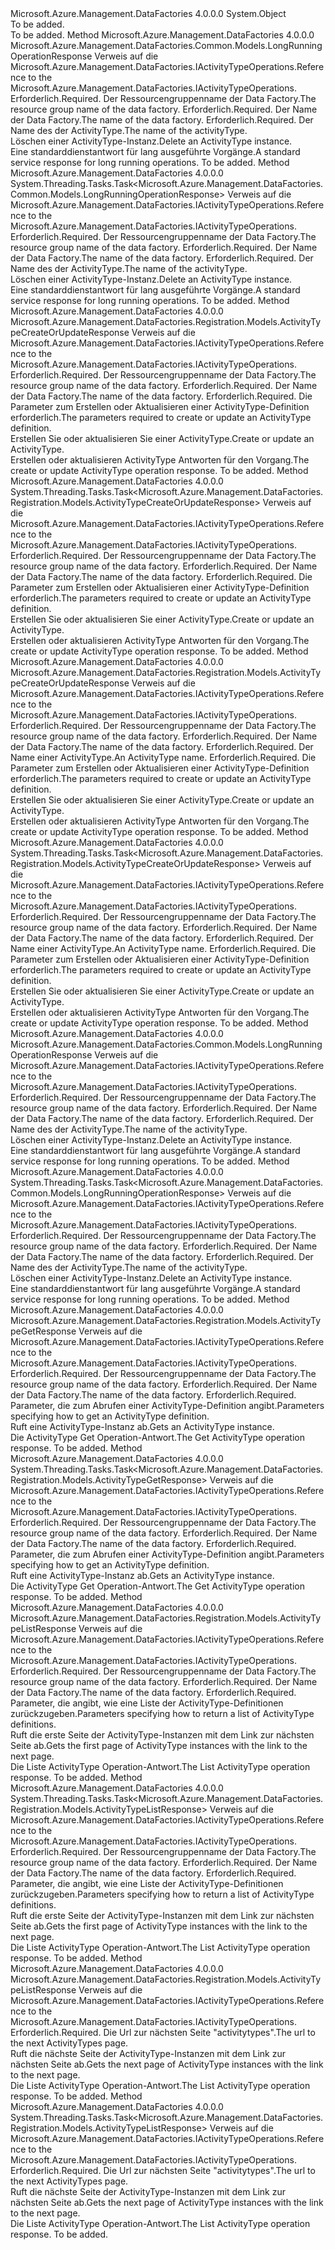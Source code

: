 <Type Name="ActivityTypeOperationsExtensions" FullName="Microsoft.Azure.Management.DataFactories.ActivityTypeOperationsExtensions">
  <TypeSignature Language="C#" Value="public static class ActivityTypeOperationsExtensions" />
  <TypeSignature Language="ILAsm" Value=".class public auto ansi abstract sealed beforefieldinit ActivityTypeOperationsExtensions extends System.Object" />
  <TypeSignature Language="DocId" Value="T:Microsoft.Azure.Management.DataFactories.ActivityTypeOperationsExtensions" />
  <TypeSignature Language="VB.NET" Value="Public Module ActivityTypeOperationsExtensions" />
  <TypeSignature Language="F#" Value="type ActivityTypeOperationsExtensions = class" />
  <AssemblyInfo>
    <AssemblyName>Microsoft.Azure.Management.DataFactories</AssemblyName>
    <AssemblyVersion>4.0.0.0</AssemblyVersion>
  </AssemblyInfo>
  <Base>
    <BaseTypeName>System.Object</BaseTypeName>
  </Base>
  <Interfaces />
  <Docs>
    <summary>To be added.</summary>
    <remarks>To be added.</remarks>
  </Docs>
  <Members>
    <Member MemberName="BeginDelete">
      <MemberSignature Language="C#" Value="public static Microsoft.Azure.Management.DataFactories.Common.Models.LongRunningOperationResponse BeginDelete (this Microsoft.Azure.Management.DataFactories.IActivityTypeOperations operations, string resourceGroupName, string dataFactoryName, string activityTypeName);" />
      <MemberSignature Language="ILAsm" Value=".method public static hidebysig class Microsoft.Azure.Management.DataFactories.Common.Models.LongRunningOperationResponse BeginDelete(class Microsoft.Azure.Management.DataFactories.IActivityTypeOperations operations, string resourceGroupName, string dataFactoryName, string activityTypeName) cil managed" />
      <MemberSignature Language="DocId" Value="M:Microsoft.Azure.Management.DataFactories.ActivityTypeOperationsExtensions.BeginDelete(Microsoft.Azure.Management.DataFactories.IActivityTypeOperations,System.String,System.String,System.String)" />
      <MemberSignature Language="VB.NET" Value="&lt;Extension()&gt;&#xA;Public Function BeginDelete (operations As IActivityTypeOperations, resourceGroupName As String, dataFactoryName As String, activityTypeName As String) As LongRunningOperationResponse" />
      <MemberSignature Language="F#" Value="static member BeginDelete : Microsoft.Azure.Management.DataFactories.IActivityTypeOperations * string * string * string -&gt; Microsoft.Azure.Management.DataFactories.Common.Models.LongRunningOperationResponse" Usage="Microsoft.Azure.Management.DataFactories.ActivityTypeOperationsExtensions.BeginDelete (operations, resourceGroupName, dataFactoryName, activityTypeName)" />
      <MemberType>Method</MemberType>
      <AssemblyInfo>
        <AssemblyName>Microsoft.Azure.Management.DataFactories</AssemblyName>
        <AssemblyVersion>4.0.0.0</AssemblyVersion>
      </AssemblyInfo>
      <ReturnValue>
        <ReturnType>Microsoft.Azure.Management.DataFactories.Common.Models.LongRunningOperationResponse</ReturnType>
      </ReturnValue>
      <Parameters>
        <Parameter Name="operations" Type="Microsoft.Azure.Management.DataFactories.IActivityTypeOperations" RefType="this" />
        <Parameter Name="resourceGroupName" Type="System.String" />
        <Parameter Name="dataFactoryName" Type="System.String" />
        <Parameter Name="activityTypeName" Type="System.String" />
      </Parameters>
      <Docs>
        <param name="operations">
            <span data-ttu-id="2c899-101">Verweis auf die Microsoft.Azure.Management.DataFactories.IActivityTypeOperations.</span><span class="sxs-lookup"><span data-stu-id="2c899-101">Reference to the Microsoft.Azure.Management.DataFactories.IActivityTypeOperations.</span></span>
            </param>
        <param name="resourceGroupName">
            <span data-ttu-id="2c899-102">Erforderlich.</span><span class="sxs-lookup"><span data-stu-id="2c899-102">Required.</span></span> <span data-ttu-id="2c899-103">Der Ressourcengruppenname der Data Factory.</span><span class="sxs-lookup"><span data-stu-id="2c899-103">The resource group name of the data factory.</span></span>
            </param>
        <param name="dataFactoryName">
            <span data-ttu-id="2c899-104">Erforderlich.</span><span class="sxs-lookup"><span data-stu-id="2c899-104">Required.</span></span> <span data-ttu-id="2c899-105">Der Name der Data Factory.</span><span class="sxs-lookup"><span data-stu-id="2c899-105">The name of the data factory.</span></span>
            </param>
        <param name="activityTypeName">
            <span data-ttu-id="2c899-106">Erforderlich.</span><span class="sxs-lookup"><span data-stu-id="2c899-106">Required.</span></span> <span data-ttu-id="2c899-107">Der Name des der ActivityType.</span><span class="sxs-lookup"><span data-stu-id="2c899-107">The name of the activityType.</span></span>
            </param>
        <summary>
            <span data-ttu-id="2c899-108">Löschen einer ActivityType-Instanz.</span><span class="sxs-lookup"><span data-stu-id="2c899-108">Delete an ActivityType instance.</span></span>
            </summary>
        <returns>
            <span data-ttu-id="2c899-109">Eine standarddienstantwort für lang ausgeführte Vorgänge.</span><span class="sxs-lookup"><span data-stu-id="2c899-109">A standard service response for long running operations.</span></span>
            </returns>
        <remarks>To be added.</remarks>
      </Docs>
    </Member>
    <Member MemberName="BeginDeleteAsync">
      <MemberSignature Language="C#" Value="public static System.Threading.Tasks.Task&lt;Microsoft.Azure.Management.DataFactories.Common.Models.LongRunningOperationResponse&gt; BeginDeleteAsync (this Microsoft.Azure.Management.DataFactories.IActivityTypeOperations operations, string resourceGroupName, string dataFactoryName, string activityTypeName);" />
      <MemberSignature Language="ILAsm" Value=".method public static hidebysig class System.Threading.Tasks.Task`1&lt;class Microsoft.Azure.Management.DataFactories.Common.Models.LongRunningOperationResponse&gt; BeginDeleteAsync(class Microsoft.Azure.Management.DataFactories.IActivityTypeOperations operations, string resourceGroupName, string dataFactoryName, string activityTypeName) cil managed" />
      <MemberSignature Language="DocId" Value="M:Microsoft.Azure.Management.DataFactories.ActivityTypeOperationsExtensions.BeginDeleteAsync(Microsoft.Azure.Management.DataFactories.IActivityTypeOperations,System.String,System.String,System.String)" />
      <MemberSignature Language="VB.NET" Value="&lt;Extension()&gt;&#xA;Public Function BeginDeleteAsync (operations As IActivityTypeOperations, resourceGroupName As String, dataFactoryName As String, activityTypeName As String) As Task(Of LongRunningOperationResponse)" />
      <MemberSignature Language="F#" Value="static member BeginDeleteAsync : Microsoft.Azure.Management.DataFactories.IActivityTypeOperations * string * string * string -&gt; System.Threading.Tasks.Task&lt;Microsoft.Azure.Management.DataFactories.Common.Models.LongRunningOperationResponse&gt;" Usage="Microsoft.Azure.Management.DataFactories.ActivityTypeOperationsExtensions.BeginDeleteAsync (operations, resourceGroupName, dataFactoryName, activityTypeName)" />
      <MemberType>Method</MemberType>
      <AssemblyInfo>
        <AssemblyName>Microsoft.Azure.Management.DataFactories</AssemblyName>
        <AssemblyVersion>4.0.0.0</AssemblyVersion>
      </AssemblyInfo>
      <ReturnValue>
        <ReturnType>System.Threading.Tasks.Task&lt;Microsoft.Azure.Management.DataFactories.Common.Models.LongRunningOperationResponse&gt;</ReturnType>
      </ReturnValue>
      <Parameters>
        <Parameter Name="operations" Type="Microsoft.Azure.Management.DataFactories.IActivityTypeOperations" RefType="this" />
        <Parameter Name="resourceGroupName" Type="System.String" />
        <Parameter Name="dataFactoryName" Type="System.String" />
        <Parameter Name="activityTypeName" Type="System.String" />
      </Parameters>
      <Docs>
        <param name="operations">
            <span data-ttu-id="2c899-110">Verweis auf die Microsoft.Azure.Management.DataFactories.IActivityTypeOperations.</span><span class="sxs-lookup"><span data-stu-id="2c899-110">Reference to the Microsoft.Azure.Management.DataFactories.IActivityTypeOperations.</span></span>
            </param>
        <param name="resourceGroupName">
            <span data-ttu-id="2c899-111">Erforderlich.</span><span class="sxs-lookup"><span data-stu-id="2c899-111">Required.</span></span> <span data-ttu-id="2c899-112">Der Ressourcengruppenname der Data Factory.</span><span class="sxs-lookup"><span data-stu-id="2c899-112">The resource group name of the data factory.</span></span>
            </param>
        <param name="dataFactoryName">
            <span data-ttu-id="2c899-113">Erforderlich.</span><span class="sxs-lookup"><span data-stu-id="2c899-113">Required.</span></span> <span data-ttu-id="2c899-114">Der Name der Data Factory.</span><span class="sxs-lookup"><span data-stu-id="2c899-114">The name of the data factory.</span></span>
            </param>
        <param name="activityTypeName">
            <span data-ttu-id="2c899-115">Erforderlich.</span><span class="sxs-lookup"><span data-stu-id="2c899-115">Required.</span></span> <span data-ttu-id="2c899-116">Der Name des der ActivityType.</span><span class="sxs-lookup"><span data-stu-id="2c899-116">The name of the activityType.</span></span>
            </param>
        <summary>
            <span data-ttu-id="2c899-117">Löschen einer ActivityType-Instanz.</span><span class="sxs-lookup"><span data-stu-id="2c899-117">Delete an ActivityType instance.</span></span>
            </summary>
        <returns>
            <span data-ttu-id="2c899-118">Eine standarddienstantwort für lang ausgeführte Vorgänge.</span><span class="sxs-lookup"><span data-stu-id="2c899-118">A standard service response for long running operations.</span></span>
            </returns>
        <remarks>To be added.</remarks>
      </Docs>
    </Member>
    <Member MemberName="CreateOrUpdate">
      <MemberSignature Language="C#" Value="public static Microsoft.Azure.Management.DataFactories.Registration.Models.ActivityTypeCreateOrUpdateResponse CreateOrUpdate (this Microsoft.Azure.Management.DataFactories.IActivityTypeOperations operations, string resourceGroupName, string dataFactoryName, Microsoft.Azure.Management.DataFactories.Registration.Models.ActivityTypeCreateOrUpdateParameters parameters);" />
      <MemberSignature Language="ILAsm" Value=".method public static hidebysig class Microsoft.Azure.Management.DataFactories.Registration.Models.ActivityTypeCreateOrUpdateResponse CreateOrUpdate(class Microsoft.Azure.Management.DataFactories.IActivityTypeOperations operations, string resourceGroupName, string dataFactoryName, class Microsoft.Azure.Management.DataFactories.Registration.Models.ActivityTypeCreateOrUpdateParameters parameters) cil managed" />
      <MemberSignature Language="DocId" Value="M:Microsoft.Azure.Management.DataFactories.ActivityTypeOperationsExtensions.CreateOrUpdate(Microsoft.Azure.Management.DataFactories.IActivityTypeOperations,System.String,System.String,Microsoft.Azure.Management.DataFactories.Registration.Models.ActivityTypeCreateOrUpdateParameters)" />
      <MemberSignature Language="VB.NET" Value="&lt;Extension()&gt;&#xA;Public Function CreateOrUpdate (operations As IActivityTypeOperations, resourceGroupName As String, dataFactoryName As String, parameters As ActivityTypeCreateOrUpdateParameters) As ActivityTypeCreateOrUpdateResponse" />
      <MemberSignature Language="F#" Value="static member CreateOrUpdate : Microsoft.Azure.Management.DataFactories.IActivityTypeOperations * string * string * Microsoft.Azure.Management.DataFactories.Registration.Models.ActivityTypeCreateOrUpdateParameters -&gt; Microsoft.Azure.Management.DataFactories.Registration.Models.ActivityTypeCreateOrUpdateResponse" Usage="Microsoft.Azure.Management.DataFactories.ActivityTypeOperationsExtensions.CreateOrUpdate (operations, resourceGroupName, dataFactoryName, parameters)" />
      <MemberType>Method</MemberType>
      <AssemblyInfo>
        <AssemblyName>Microsoft.Azure.Management.DataFactories</AssemblyName>
        <AssemblyVersion>4.0.0.0</AssemblyVersion>
      </AssemblyInfo>
      <ReturnValue>
        <ReturnType>Microsoft.Azure.Management.DataFactories.Registration.Models.ActivityTypeCreateOrUpdateResponse</ReturnType>
      </ReturnValue>
      <Parameters>
        <Parameter Name="operations" Type="Microsoft.Azure.Management.DataFactories.IActivityTypeOperations" RefType="this" />
        <Parameter Name="resourceGroupName" Type="System.String" />
        <Parameter Name="dataFactoryName" Type="System.String" />
        <Parameter Name="parameters" Type="Microsoft.Azure.Management.DataFactories.Registration.Models.ActivityTypeCreateOrUpdateParameters" />
      </Parameters>
      <Docs>
        <param name="operations">
            <span data-ttu-id="2c899-119">Verweis auf die Microsoft.Azure.Management.DataFactories.IActivityTypeOperations.</span><span class="sxs-lookup"><span data-stu-id="2c899-119">Reference to the Microsoft.Azure.Management.DataFactories.IActivityTypeOperations.</span></span>
            </param>
        <param name="resourceGroupName">
            <span data-ttu-id="2c899-120">Erforderlich.</span><span class="sxs-lookup"><span data-stu-id="2c899-120">Required.</span></span> <span data-ttu-id="2c899-121">Der Ressourcengruppenname der Data Factory.</span><span class="sxs-lookup"><span data-stu-id="2c899-121">The resource group name of the data factory.</span></span>
            </param>
        <param name="dataFactoryName">
            <span data-ttu-id="2c899-122">Erforderlich.</span><span class="sxs-lookup"><span data-stu-id="2c899-122">Required.</span></span> <span data-ttu-id="2c899-123">Der Name der Data Factory.</span><span class="sxs-lookup"><span data-stu-id="2c899-123">The name of the data factory.</span></span>
            </param>
        <param name="parameters">
            <span data-ttu-id="2c899-124">Erforderlich.</span><span class="sxs-lookup"><span data-stu-id="2c899-124">Required.</span></span> <span data-ttu-id="2c899-125">Die Parameter zum Erstellen oder Aktualisieren einer ActivityType-Definition erforderlich.</span><span class="sxs-lookup"><span data-stu-id="2c899-125">The parameters required to create or update an ActivityType definition.</span></span>
            </param>
        <summary>
            <span data-ttu-id="2c899-126">Erstellen Sie oder aktualisieren Sie einer ActivityType.</span><span class="sxs-lookup"><span data-stu-id="2c899-126">Create or update an ActivityType.</span></span>
            </summary>
        <returns>
            <span data-ttu-id="2c899-127">Erstellen oder aktualisieren ActivityType Antworten für den Vorgang.</span><span class="sxs-lookup"><span data-stu-id="2c899-127">The create or update ActivityType operation response.</span></span>
            </returns>
        <remarks>To be added.</remarks>
      </Docs>
    </Member>
    <Member MemberName="CreateOrUpdateAsync">
      <MemberSignature Language="C#" Value="public static System.Threading.Tasks.Task&lt;Microsoft.Azure.Management.DataFactories.Registration.Models.ActivityTypeCreateOrUpdateResponse&gt; CreateOrUpdateAsync (this Microsoft.Azure.Management.DataFactories.IActivityTypeOperations operations, string resourceGroupName, string dataFactoryName, Microsoft.Azure.Management.DataFactories.Registration.Models.ActivityTypeCreateOrUpdateParameters parameters);" />
      <MemberSignature Language="ILAsm" Value=".method public static hidebysig class System.Threading.Tasks.Task`1&lt;class Microsoft.Azure.Management.DataFactories.Registration.Models.ActivityTypeCreateOrUpdateResponse&gt; CreateOrUpdateAsync(class Microsoft.Azure.Management.DataFactories.IActivityTypeOperations operations, string resourceGroupName, string dataFactoryName, class Microsoft.Azure.Management.DataFactories.Registration.Models.ActivityTypeCreateOrUpdateParameters parameters) cil managed" />
      <MemberSignature Language="DocId" Value="M:Microsoft.Azure.Management.DataFactories.ActivityTypeOperationsExtensions.CreateOrUpdateAsync(Microsoft.Azure.Management.DataFactories.IActivityTypeOperations,System.String,System.String,Microsoft.Azure.Management.DataFactories.Registration.Models.ActivityTypeCreateOrUpdateParameters)" />
      <MemberSignature Language="VB.NET" Value="&lt;Extension()&gt;&#xA;Public Function CreateOrUpdateAsync (operations As IActivityTypeOperations, resourceGroupName As String, dataFactoryName As String, parameters As ActivityTypeCreateOrUpdateParameters) As Task(Of ActivityTypeCreateOrUpdateResponse)" />
      <MemberSignature Language="F#" Value="static member CreateOrUpdateAsync : Microsoft.Azure.Management.DataFactories.IActivityTypeOperations * string * string * Microsoft.Azure.Management.DataFactories.Registration.Models.ActivityTypeCreateOrUpdateParameters -&gt; System.Threading.Tasks.Task&lt;Microsoft.Azure.Management.DataFactories.Registration.Models.ActivityTypeCreateOrUpdateResponse&gt;" Usage="Microsoft.Azure.Management.DataFactories.ActivityTypeOperationsExtensions.CreateOrUpdateAsync (operations, resourceGroupName, dataFactoryName, parameters)" />
      <MemberType>Method</MemberType>
      <AssemblyInfo>
        <AssemblyName>Microsoft.Azure.Management.DataFactories</AssemblyName>
        <AssemblyVersion>4.0.0.0</AssemblyVersion>
      </AssemblyInfo>
      <ReturnValue>
        <ReturnType>System.Threading.Tasks.Task&lt;Microsoft.Azure.Management.DataFactories.Registration.Models.ActivityTypeCreateOrUpdateResponse&gt;</ReturnType>
      </ReturnValue>
      <Parameters>
        <Parameter Name="operations" Type="Microsoft.Azure.Management.DataFactories.IActivityTypeOperations" RefType="this" />
        <Parameter Name="resourceGroupName" Type="System.String" />
        <Parameter Name="dataFactoryName" Type="System.String" />
        <Parameter Name="parameters" Type="Microsoft.Azure.Management.DataFactories.Registration.Models.ActivityTypeCreateOrUpdateParameters" />
      </Parameters>
      <Docs>
        <param name="operations">
            <span data-ttu-id="2c899-128">Verweis auf die Microsoft.Azure.Management.DataFactories.IActivityTypeOperations.</span><span class="sxs-lookup"><span data-stu-id="2c899-128">Reference to the Microsoft.Azure.Management.DataFactories.IActivityTypeOperations.</span></span>
            </param>
        <param name="resourceGroupName">
            <span data-ttu-id="2c899-129">Erforderlich.</span><span class="sxs-lookup"><span data-stu-id="2c899-129">Required.</span></span> <span data-ttu-id="2c899-130">Der Ressourcengruppenname der Data Factory.</span><span class="sxs-lookup"><span data-stu-id="2c899-130">The resource group name of the data factory.</span></span>
            </param>
        <param name="dataFactoryName">
            <span data-ttu-id="2c899-131">Erforderlich.</span><span class="sxs-lookup"><span data-stu-id="2c899-131">Required.</span></span> <span data-ttu-id="2c899-132">Der Name der Data Factory.</span><span class="sxs-lookup"><span data-stu-id="2c899-132">The name of the data factory.</span></span>
            </param>
        <param name="parameters">
            <span data-ttu-id="2c899-133">Erforderlich.</span><span class="sxs-lookup"><span data-stu-id="2c899-133">Required.</span></span> <span data-ttu-id="2c899-134">Die Parameter zum Erstellen oder Aktualisieren einer ActivityType-Definition erforderlich.</span><span class="sxs-lookup"><span data-stu-id="2c899-134">The parameters required to create or update an ActivityType definition.</span></span>
            </param>
        <summary>
            <span data-ttu-id="2c899-135">Erstellen Sie oder aktualisieren Sie einer ActivityType.</span><span class="sxs-lookup"><span data-stu-id="2c899-135">Create or update an ActivityType.</span></span>
            </summary>
        <returns>
            <span data-ttu-id="2c899-136">Erstellen oder aktualisieren ActivityType Antworten für den Vorgang.</span><span class="sxs-lookup"><span data-stu-id="2c899-136">The create or update ActivityType operation response.</span></span>
            </returns>
        <remarks>To be added.</remarks>
      </Docs>
    </Member>
    <Member MemberName="CreateOrUpdateWithRawJsonContent">
      <MemberSignature Language="C#" Value="public static Microsoft.Azure.Management.DataFactories.Registration.Models.ActivityTypeCreateOrUpdateResponse CreateOrUpdateWithRawJsonContent (this Microsoft.Azure.Management.DataFactories.IActivityTypeOperations operations, string resourceGroupName, string dataFactoryName, string activityTypeName, Microsoft.Azure.Management.DataFactories.Registration.Models.ActivityTypeCreateOrUpdateWithRawJsonContentParameters parameters);" />
      <MemberSignature Language="ILAsm" Value=".method public static hidebysig class Microsoft.Azure.Management.DataFactories.Registration.Models.ActivityTypeCreateOrUpdateResponse CreateOrUpdateWithRawJsonContent(class Microsoft.Azure.Management.DataFactories.IActivityTypeOperations operations, string resourceGroupName, string dataFactoryName, string activityTypeName, class Microsoft.Azure.Management.DataFactories.Registration.Models.ActivityTypeCreateOrUpdateWithRawJsonContentParameters parameters) cil managed" />
      <MemberSignature Language="DocId" Value="M:Microsoft.Azure.Management.DataFactories.ActivityTypeOperationsExtensions.CreateOrUpdateWithRawJsonContent(Microsoft.Azure.Management.DataFactories.IActivityTypeOperations,System.String,System.String,System.String,Microsoft.Azure.Management.DataFactories.Registration.Models.ActivityTypeCreateOrUpdateWithRawJsonContentParameters)" />
      <MemberSignature Language="VB.NET" Value="&lt;Extension()&gt;&#xA;Public Function CreateOrUpdateWithRawJsonContent (operations As IActivityTypeOperations, resourceGroupName As String, dataFactoryName As String, activityTypeName As String, parameters As ActivityTypeCreateOrUpdateWithRawJsonContentParameters) As ActivityTypeCreateOrUpdateResponse" />
      <MemberSignature Language="F#" Value="static member CreateOrUpdateWithRawJsonContent : Microsoft.Azure.Management.DataFactories.IActivityTypeOperations * string * string * string * Microsoft.Azure.Management.DataFactories.Registration.Models.ActivityTypeCreateOrUpdateWithRawJsonContentParameters -&gt; Microsoft.Azure.Management.DataFactories.Registration.Models.ActivityTypeCreateOrUpdateResponse" Usage="Microsoft.Azure.Management.DataFactories.ActivityTypeOperationsExtensions.CreateOrUpdateWithRawJsonContent (operations, resourceGroupName, dataFactoryName, activityTypeName, parameters)" />
      <MemberType>Method</MemberType>
      <AssemblyInfo>
        <AssemblyName>Microsoft.Azure.Management.DataFactories</AssemblyName>
        <AssemblyVersion>4.0.0.0</AssemblyVersion>
      </AssemblyInfo>
      <ReturnValue>
        <ReturnType>Microsoft.Azure.Management.DataFactories.Registration.Models.ActivityTypeCreateOrUpdateResponse</ReturnType>
      </ReturnValue>
      <Parameters>
        <Parameter Name="operations" Type="Microsoft.Azure.Management.DataFactories.IActivityTypeOperations" RefType="this" />
        <Parameter Name="resourceGroupName" Type="System.String" />
        <Parameter Name="dataFactoryName" Type="System.String" />
        <Parameter Name="activityTypeName" Type="System.String" />
        <Parameter Name="parameters" Type="Microsoft.Azure.Management.DataFactories.Registration.Models.ActivityTypeCreateOrUpdateWithRawJsonContentParameters" />
      </Parameters>
      <Docs>
        <param name="operations">
            <span data-ttu-id="2c899-137">Verweis auf die Microsoft.Azure.Management.DataFactories.IActivityTypeOperations.</span><span class="sxs-lookup"><span data-stu-id="2c899-137">Reference to the Microsoft.Azure.Management.DataFactories.IActivityTypeOperations.</span></span>
            </param>
        <param name="resourceGroupName">
            <span data-ttu-id="2c899-138">Erforderlich.</span><span class="sxs-lookup"><span data-stu-id="2c899-138">Required.</span></span> <span data-ttu-id="2c899-139">Der Ressourcengruppenname der Data Factory.</span><span class="sxs-lookup"><span data-stu-id="2c899-139">The resource group name of the data factory.</span></span>
            </param>
        <param name="dataFactoryName">
            <span data-ttu-id="2c899-140">Erforderlich.</span><span class="sxs-lookup"><span data-stu-id="2c899-140">Required.</span></span> <span data-ttu-id="2c899-141">Der Name der Data Factory.</span><span class="sxs-lookup"><span data-stu-id="2c899-141">The name of the data factory.</span></span>
            </param>
        <param name="activityTypeName">
            <span data-ttu-id="2c899-142">Erforderlich.</span><span class="sxs-lookup"><span data-stu-id="2c899-142">Required.</span></span> <span data-ttu-id="2c899-143">Der Name einer ActivityType.</span><span class="sxs-lookup"><span data-stu-id="2c899-143">An ActivityType name.</span></span>
            </param>
        <param name="parameters">
            <span data-ttu-id="2c899-144">Erforderlich.</span><span class="sxs-lookup"><span data-stu-id="2c899-144">Required.</span></span> <span data-ttu-id="2c899-145">Die Parameter zum Erstellen oder Aktualisieren einer ActivityType-Definition erforderlich.</span><span class="sxs-lookup"><span data-stu-id="2c899-145">The parameters required to create or update an ActivityType definition.</span></span>
            </param>
        <summary>
            <span data-ttu-id="2c899-146">Erstellen Sie oder aktualisieren Sie einer ActivityType.</span><span class="sxs-lookup"><span data-stu-id="2c899-146">Create or update an ActivityType.</span></span>
            </summary>
        <returns>
            <span data-ttu-id="2c899-147">Erstellen oder aktualisieren ActivityType Antworten für den Vorgang.</span><span class="sxs-lookup"><span data-stu-id="2c899-147">The create or update ActivityType operation response.</span></span>
            </returns>
        <remarks>To be added.</remarks>
      </Docs>
    </Member>
    <Member MemberName="CreateOrUpdateWithRawJsonContentAsync">
      <MemberSignature Language="C#" Value="public static System.Threading.Tasks.Task&lt;Microsoft.Azure.Management.DataFactories.Registration.Models.ActivityTypeCreateOrUpdateResponse&gt; CreateOrUpdateWithRawJsonContentAsync (this Microsoft.Azure.Management.DataFactories.IActivityTypeOperations operations, string resourceGroupName, string dataFactoryName, string activityTypeName, Microsoft.Azure.Management.DataFactories.Registration.Models.ActivityTypeCreateOrUpdateWithRawJsonContentParameters parameters);" />
      <MemberSignature Language="ILAsm" Value=".method public static hidebysig class System.Threading.Tasks.Task`1&lt;class Microsoft.Azure.Management.DataFactories.Registration.Models.ActivityTypeCreateOrUpdateResponse&gt; CreateOrUpdateWithRawJsonContentAsync(class Microsoft.Azure.Management.DataFactories.IActivityTypeOperations operations, string resourceGroupName, string dataFactoryName, string activityTypeName, class Microsoft.Azure.Management.DataFactories.Registration.Models.ActivityTypeCreateOrUpdateWithRawJsonContentParameters parameters) cil managed" />
      <MemberSignature Language="DocId" Value="M:Microsoft.Azure.Management.DataFactories.ActivityTypeOperationsExtensions.CreateOrUpdateWithRawJsonContentAsync(Microsoft.Azure.Management.DataFactories.IActivityTypeOperations,System.String,System.String,System.String,Microsoft.Azure.Management.DataFactories.Registration.Models.ActivityTypeCreateOrUpdateWithRawJsonContentParameters)" />
      <MemberSignature Language="VB.NET" Value="&lt;Extension()&gt;&#xA;Public Function CreateOrUpdateWithRawJsonContentAsync (operations As IActivityTypeOperations, resourceGroupName As String, dataFactoryName As String, activityTypeName As String, parameters As ActivityTypeCreateOrUpdateWithRawJsonContentParameters) As Task(Of ActivityTypeCreateOrUpdateResponse)" />
      <MemberSignature Language="F#" Value="static member CreateOrUpdateWithRawJsonContentAsync : Microsoft.Azure.Management.DataFactories.IActivityTypeOperations * string * string * string * Microsoft.Azure.Management.DataFactories.Registration.Models.ActivityTypeCreateOrUpdateWithRawJsonContentParameters -&gt; System.Threading.Tasks.Task&lt;Microsoft.Azure.Management.DataFactories.Registration.Models.ActivityTypeCreateOrUpdateResponse&gt;" Usage="Microsoft.Azure.Management.DataFactories.ActivityTypeOperationsExtensions.CreateOrUpdateWithRawJsonContentAsync (operations, resourceGroupName, dataFactoryName, activityTypeName, parameters)" />
      <MemberType>Method</MemberType>
      <AssemblyInfo>
        <AssemblyName>Microsoft.Azure.Management.DataFactories</AssemblyName>
        <AssemblyVersion>4.0.0.0</AssemblyVersion>
      </AssemblyInfo>
      <ReturnValue>
        <ReturnType>System.Threading.Tasks.Task&lt;Microsoft.Azure.Management.DataFactories.Registration.Models.ActivityTypeCreateOrUpdateResponse&gt;</ReturnType>
      </ReturnValue>
      <Parameters>
        <Parameter Name="operations" Type="Microsoft.Azure.Management.DataFactories.IActivityTypeOperations" RefType="this" />
        <Parameter Name="resourceGroupName" Type="System.String" />
        <Parameter Name="dataFactoryName" Type="System.String" />
        <Parameter Name="activityTypeName" Type="System.String" />
        <Parameter Name="parameters" Type="Microsoft.Azure.Management.DataFactories.Registration.Models.ActivityTypeCreateOrUpdateWithRawJsonContentParameters" />
      </Parameters>
      <Docs>
        <param name="operations">
            <span data-ttu-id="2c899-148">Verweis auf die Microsoft.Azure.Management.DataFactories.IActivityTypeOperations.</span><span class="sxs-lookup"><span data-stu-id="2c899-148">Reference to the Microsoft.Azure.Management.DataFactories.IActivityTypeOperations.</span></span>
            </param>
        <param name="resourceGroupName">
            <span data-ttu-id="2c899-149">Erforderlich.</span><span class="sxs-lookup"><span data-stu-id="2c899-149">Required.</span></span> <span data-ttu-id="2c899-150">Der Ressourcengruppenname der Data Factory.</span><span class="sxs-lookup"><span data-stu-id="2c899-150">The resource group name of the data factory.</span></span>
            </param>
        <param name="dataFactoryName">
            <span data-ttu-id="2c899-151">Erforderlich.</span><span class="sxs-lookup"><span data-stu-id="2c899-151">Required.</span></span> <span data-ttu-id="2c899-152">Der Name der Data Factory.</span><span class="sxs-lookup"><span data-stu-id="2c899-152">The name of the data factory.</span></span>
            </param>
        <param name="activityTypeName">
            <span data-ttu-id="2c899-153">Erforderlich.</span><span class="sxs-lookup"><span data-stu-id="2c899-153">Required.</span></span> <span data-ttu-id="2c899-154">Der Name einer ActivityType.</span><span class="sxs-lookup"><span data-stu-id="2c899-154">An ActivityType name.</span></span>
            </param>
        <param name="parameters">
            <span data-ttu-id="2c899-155">Erforderlich.</span><span class="sxs-lookup"><span data-stu-id="2c899-155">Required.</span></span> <span data-ttu-id="2c899-156">Die Parameter zum Erstellen oder Aktualisieren einer ActivityType-Definition erforderlich.</span><span class="sxs-lookup"><span data-stu-id="2c899-156">The parameters required to create or update an ActivityType definition.</span></span>
            </param>
        <summary>
            <span data-ttu-id="2c899-157">Erstellen Sie oder aktualisieren Sie einer ActivityType.</span><span class="sxs-lookup"><span data-stu-id="2c899-157">Create or update an ActivityType.</span></span>
            </summary>
        <returns>
            <span data-ttu-id="2c899-158">Erstellen oder aktualisieren ActivityType Antworten für den Vorgang.</span><span class="sxs-lookup"><span data-stu-id="2c899-158">The create or update ActivityType operation response.</span></span>
            </returns>
        <remarks>To be added.</remarks>
      </Docs>
    </Member>
    <Member MemberName="Delete">
      <MemberSignature Language="C#" Value="public static Microsoft.Azure.Management.DataFactories.Common.Models.LongRunningOperationResponse Delete (this Microsoft.Azure.Management.DataFactories.IActivityTypeOperations operations, string resourceGroupName, string dataFactoryName, string activityTypeName);" />
      <MemberSignature Language="ILAsm" Value=".method public static hidebysig class Microsoft.Azure.Management.DataFactories.Common.Models.LongRunningOperationResponse Delete(class Microsoft.Azure.Management.DataFactories.IActivityTypeOperations operations, string resourceGroupName, string dataFactoryName, string activityTypeName) cil managed" />
      <MemberSignature Language="DocId" Value="M:Microsoft.Azure.Management.DataFactories.ActivityTypeOperationsExtensions.Delete(Microsoft.Azure.Management.DataFactories.IActivityTypeOperations,System.String,System.String,System.String)" />
      <MemberSignature Language="VB.NET" Value="&lt;Extension()&gt;&#xA;Public Function Delete (operations As IActivityTypeOperations, resourceGroupName As String, dataFactoryName As String, activityTypeName As String) As LongRunningOperationResponse" />
      <MemberSignature Language="F#" Value="static member Delete : Microsoft.Azure.Management.DataFactories.IActivityTypeOperations * string * string * string -&gt; Microsoft.Azure.Management.DataFactories.Common.Models.LongRunningOperationResponse" Usage="Microsoft.Azure.Management.DataFactories.ActivityTypeOperationsExtensions.Delete (operations, resourceGroupName, dataFactoryName, activityTypeName)" />
      <MemberType>Method</MemberType>
      <AssemblyInfo>
        <AssemblyName>Microsoft.Azure.Management.DataFactories</AssemblyName>
        <AssemblyVersion>4.0.0.0</AssemblyVersion>
      </AssemblyInfo>
      <ReturnValue>
        <ReturnType>Microsoft.Azure.Management.DataFactories.Common.Models.LongRunningOperationResponse</ReturnType>
      </ReturnValue>
      <Parameters>
        <Parameter Name="operations" Type="Microsoft.Azure.Management.DataFactories.IActivityTypeOperations" RefType="this" />
        <Parameter Name="resourceGroupName" Type="System.String" />
        <Parameter Name="dataFactoryName" Type="System.String" />
        <Parameter Name="activityTypeName" Type="System.String" />
      </Parameters>
      <Docs>
        <param name="operations">
            <span data-ttu-id="2c899-159">Verweis auf die Microsoft.Azure.Management.DataFactories.IActivityTypeOperations.</span><span class="sxs-lookup"><span data-stu-id="2c899-159">Reference to the Microsoft.Azure.Management.DataFactories.IActivityTypeOperations.</span></span>
            </param>
        <param name="resourceGroupName">
            <span data-ttu-id="2c899-160">Erforderlich.</span><span class="sxs-lookup"><span data-stu-id="2c899-160">Required.</span></span> <span data-ttu-id="2c899-161">Der Ressourcengruppenname der Data Factory.</span><span class="sxs-lookup"><span data-stu-id="2c899-161">The resource group name of the data factory.</span></span>
            </param>
        <param name="dataFactoryName">
            <span data-ttu-id="2c899-162">Erforderlich.</span><span class="sxs-lookup"><span data-stu-id="2c899-162">Required.</span></span> <span data-ttu-id="2c899-163">Der Name der Data Factory.</span><span class="sxs-lookup"><span data-stu-id="2c899-163">The name of the data factory.</span></span>
            </param>
        <param name="activityTypeName">
            <span data-ttu-id="2c899-164">Erforderlich.</span><span class="sxs-lookup"><span data-stu-id="2c899-164">Required.</span></span> <span data-ttu-id="2c899-165">Der Name des der ActivityType.</span><span class="sxs-lookup"><span data-stu-id="2c899-165">The name of the activityType.</span></span>
            </param>
        <summary>
            <span data-ttu-id="2c899-166">Löschen einer ActivityType-Instanz.</span><span class="sxs-lookup"><span data-stu-id="2c899-166">Delete an ActivityType instance.</span></span>
            </summary>
        <returns>
            <span data-ttu-id="2c899-167">Eine standarddienstantwort für lang ausgeführte Vorgänge.</span><span class="sxs-lookup"><span data-stu-id="2c899-167">A standard service response for long running operations.</span></span>
            </returns>
        <remarks>To be added.</remarks>
      </Docs>
    </Member>
    <Member MemberName="DeleteAsync">
      <MemberSignature Language="C#" Value="public static System.Threading.Tasks.Task&lt;Microsoft.Azure.Management.DataFactories.Common.Models.LongRunningOperationResponse&gt; DeleteAsync (this Microsoft.Azure.Management.DataFactories.IActivityTypeOperations operations, string resourceGroupName, string dataFactoryName, string activityTypeName);" />
      <MemberSignature Language="ILAsm" Value=".method public static hidebysig class System.Threading.Tasks.Task`1&lt;class Microsoft.Azure.Management.DataFactories.Common.Models.LongRunningOperationResponse&gt; DeleteAsync(class Microsoft.Azure.Management.DataFactories.IActivityTypeOperations operations, string resourceGroupName, string dataFactoryName, string activityTypeName) cil managed" />
      <MemberSignature Language="DocId" Value="M:Microsoft.Azure.Management.DataFactories.ActivityTypeOperationsExtensions.DeleteAsync(Microsoft.Azure.Management.DataFactories.IActivityTypeOperations,System.String,System.String,System.String)" />
      <MemberSignature Language="VB.NET" Value="&lt;Extension()&gt;&#xA;Public Function DeleteAsync (operations As IActivityTypeOperations, resourceGroupName As String, dataFactoryName As String, activityTypeName As String) As Task(Of LongRunningOperationResponse)" />
      <MemberSignature Language="F#" Value="static member DeleteAsync : Microsoft.Azure.Management.DataFactories.IActivityTypeOperations * string * string * string -&gt; System.Threading.Tasks.Task&lt;Microsoft.Azure.Management.DataFactories.Common.Models.LongRunningOperationResponse&gt;" Usage="Microsoft.Azure.Management.DataFactories.ActivityTypeOperationsExtensions.DeleteAsync (operations, resourceGroupName, dataFactoryName, activityTypeName)" />
      <MemberType>Method</MemberType>
      <AssemblyInfo>
        <AssemblyName>Microsoft.Azure.Management.DataFactories</AssemblyName>
        <AssemblyVersion>4.0.0.0</AssemblyVersion>
      </AssemblyInfo>
      <ReturnValue>
        <ReturnType>System.Threading.Tasks.Task&lt;Microsoft.Azure.Management.DataFactories.Common.Models.LongRunningOperationResponse&gt;</ReturnType>
      </ReturnValue>
      <Parameters>
        <Parameter Name="operations" Type="Microsoft.Azure.Management.DataFactories.IActivityTypeOperations" RefType="this" />
        <Parameter Name="resourceGroupName" Type="System.String" />
        <Parameter Name="dataFactoryName" Type="System.String" />
        <Parameter Name="activityTypeName" Type="System.String" />
      </Parameters>
      <Docs>
        <param name="operations">
            <span data-ttu-id="2c899-168">Verweis auf die Microsoft.Azure.Management.DataFactories.IActivityTypeOperations.</span><span class="sxs-lookup"><span data-stu-id="2c899-168">Reference to the Microsoft.Azure.Management.DataFactories.IActivityTypeOperations.</span></span>
            </param>
        <param name="resourceGroupName">
            <span data-ttu-id="2c899-169">Erforderlich.</span><span class="sxs-lookup"><span data-stu-id="2c899-169">Required.</span></span> <span data-ttu-id="2c899-170">Der Ressourcengruppenname der Data Factory.</span><span class="sxs-lookup"><span data-stu-id="2c899-170">The resource group name of the data factory.</span></span>
            </param>
        <param name="dataFactoryName">
            <span data-ttu-id="2c899-171">Erforderlich.</span><span class="sxs-lookup"><span data-stu-id="2c899-171">Required.</span></span> <span data-ttu-id="2c899-172">Der Name der Data Factory.</span><span class="sxs-lookup"><span data-stu-id="2c899-172">The name of the data factory.</span></span>
            </param>
        <param name="activityTypeName">
            <span data-ttu-id="2c899-173">Erforderlich.</span><span class="sxs-lookup"><span data-stu-id="2c899-173">Required.</span></span> <span data-ttu-id="2c899-174">Der Name des der ActivityType.</span><span class="sxs-lookup"><span data-stu-id="2c899-174">The name of the activityType.</span></span>
            </param>
        <summary>
            <span data-ttu-id="2c899-175">Löschen einer ActivityType-Instanz.</span><span class="sxs-lookup"><span data-stu-id="2c899-175">Delete an ActivityType instance.</span></span>
            </summary>
        <returns>
            <span data-ttu-id="2c899-176">Eine standarddienstantwort für lang ausgeführte Vorgänge.</span><span class="sxs-lookup"><span data-stu-id="2c899-176">A standard service response for long running operations.</span></span>
            </returns>
        <remarks>To be added.</remarks>
      </Docs>
    </Member>
    <Member MemberName="Get">
      <MemberSignature Language="C#" Value="public static Microsoft.Azure.Management.DataFactories.Registration.Models.ActivityTypeGetResponse Get (this Microsoft.Azure.Management.DataFactories.IActivityTypeOperations operations, string resourceGroupName, string dataFactoryName, Microsoft.Azure.Management.DataFactories.Registration.Models.ActivityTypeGetParameters parameters);" />
      <MemberSignature Language="ILAsm" Value=".method public static hidebysig class Microsoft.Azure.Management.DataFactories.Registration.Models.ActivityTypeGetResponse Get(class Microsoft.Azure.Management.DataFactories.IActivityTypeOperations operations, string resourceGroupName, string dataFactoryName, class Microsoft.Azure.Management.DataFactories.Registration.Models.ActivityTypeGetParameters parameters) cil managed" />
      <MemberSignature Language="DocId" Value="M:Microsoft.Azure.Management.DataFactories.ActivityTypeOperationsExtensions.Get(Microsoft.Azure.Management.DataFactories.IActivityTypeOperations,System.String,System.String,Microsoft.Azure.Management.DataFactories.Registration.Models.ActivityTypeGetParameters)" />
      <MemberSignature Language="VB.NET" Value="&lt;Extension()&gt;&#xA;Public Function Get (operations As IActivityTypeOperations, resourceGroupName As String, dataFactoryName As String, parameters As ActivityTypeGetParameters) As ActivityTypeGetResponse" />
      <MemberSignature Language="F#" Value="static member Get : Microsoft.Azure.Management.DataFactories.IActivityTypeOperations * string * string * Microsoft.Azure.Management.DataFactories.Registration.Models.ActivityTypeGetParameters -&gt; Microsoft.Azure.Management.DataFactories.Registration.Models.ActivityTypeGetResponse" Usage="Microsoft.Azure.Management.DataFactories.ActivityTypeOperationsExtensions.Get (operations, resourceGroupName, dataFactoryName, parameters)" />
      <MemberType>Method</MemberType>
      <AssemblyInfo>
        <AssemblyName>Microsoft.Azure.Management.DataFactories</AssemblyName>
        <AssemblyVersion>4.0.0.0</AssemblyVersion>
      </AssemblyInfo>
      <ReturnValue>
        <ReturnType>Microsoft.Azure.Management.DataFactories.Registration.Models.ActivityTypeGetResponse</ReturnType>
      </ReturnValue>
      <Parameters>
        <Parameter Name="operations" Type="Microsoft.Azure.Management.DataFactories.IActivityTypeOperations" RefType="this" />
        <Parameter Name="resourceGroupName" Type="System.String" />
        <Parameter Name="dataFactoryName" Type="System.String" />
        <Parameter Name="parameters" Type="Microsoft.Azure.Management.DataFactories.Registration.Models.ActivityTypeGetParameters" />
      </Parameters>
      <Docs>
        <param name="operations">
            <span data-ttu-id="2c899-177">Verweis auf die Microsoft.Azure.Management.DataFactories.IActivityTypeOperations.</span><span class="sxs-lookup"><span data-stu-id="2c899-177">Reference to the Microsoft.Azure.Management.DataFactories.IActivityTypeOperations.</span></span>
            </param>
        <param name="resourceGroupName">
            <span data-ttu-id="2c899-178">Erforderlich.</span><span class="sxs-lookup"><span data-stu-id="2c899-178">Required.</span></span> <span data-ttu-id="2c899-179">Der Ressourcengruppenname der Data Factory.</span><span class="sxs-lookup"><span data-stu-id="2c899-179">The resource group name of the data factory.</span></span>
            </param>
        <param name="dataFactoryName">
            <span data-ttu-id="2c899-180">Erforderlich.</span><span class="sxs-lookup"><span data-stu-id="2c899-180">Required.</span></span> <span data-ttu-id="2c899-181">Der Name der Data Factory.</span><span class="sxs-lookup"><span data-stu-id="2c899-181">The name of the data factory.</span></span>
            </param>
        <param name="parameters">
            <span data-ttu-id="2c899-182">Erforderlich.</span><span class="sxs-lookup"><span data-stu-id="2c899-182">Required.</span></span> <span data-ttu-id="2c899-183">Parameter, die zum Abrufen einer ActivityType-Definition angibt.</span><span class="sxs-lookup"><span data-stu-id="2c899-183">Parameters specifying how to get an ActivityType definition.</span></span>
            </param>
        <summary>
            <span data-ttu-id="2c899-184">Ruft eine ActivityType-Instanz ab.</span><span class="sxs-lookup"><span data-stu-id="2c899-184">Gets an ActivityType instance.</span></span>
            </summary>
        <returns>
            <span data-ttu-id="2c899-185">Die ActivityType Get Operation-Antwort.</span><span class="sxs-lookup"><span data-stu-id="2c899-185">The Get ActivityType operation response.</span></span>
            </returns>
        <remarks>To be added.</remarks>
      </Docs>
    </Member>
    <Member MemberName="GetAsync">
      <MemberSignature Language="C#" Value="public static System.Threading.Tasks.Task&lt;Microsoft.Azure.Management.DataFactories.Registration.Models.ActivityTypeGetResponse&gt; GetAsync (this Microsoft.Azure.Management.DataFactories.IActivityTypeOperations operations, string resourceGroupName, string dataFactoryName, Microsoft.Azure.Management.DataFactories.Registration.Models.ActivityTypeGetParameters parameters);" />
      <MemberSignature Language="ILAsm" Value=".method public static hidebysig class System.Threading.Tasks.Task`1&lt;class Microsoft.Azure.Management.DataFactories.Registration.Models.ActivityTypeGetResponse&gt; GetAsync(class Microsoft.Azure.Management.DataFactories.IActivityTypeOperations operations, string resourceGroupName, string dataFactoryName, class Microsoft.Azure.Management.DataFactories.Registration.Models.ActivityTypeGetParameters parameters) cil managed" />
      <MemberSignature Language="DocId" Value="M:Microsoft.Azure.Management.DataFactories.ActivityTypeOperationsExtensions.GetAsync(Microsoft.Azure.Management.DataFactories.IActivityTypeOperations,System.String,System.String,Microsoft.Azure.Management.DataFactories.Registration.Models.ActivityTypeGetParameters)" />
      <MemberSignature Language="VB.NET" Value="&lt;Extension()&gt;&#xA;Public Function GetAsync (operations As IActivityTypeOperations, resourceGroupName As String, dataFactoryName As String, parameters As ActivityTypeGetParameters) As Task(Of ActivityTypeGetResponse)" />
      <MemberSignature Language="F#" Value="static member GetAsync : Microsoft.Azure.Management.DataFactories.IActivityTypeOperations * string * string * Microsoft.Azure.Management.DataFactories.Registration.Models.ActivityTypeGetParameters -&gt; System.Threading.Tasks.Task&lt;Microsoft.Azure.Management.DataFactories.Registration.Models.ActivityTypeGetResponse&gt;" Usage="Microsoft.Azure.Management.DataFactories.ActivityTypeOperationsExtensions.GetAsync (operations, resourceGroupName, dataFactoryName, parameters)" />
      <MemberType>Method</MemberType>
      <AssemblyInfo>
        <AssemblyName>Microsoft.Azure.Management.DataFactories</AssemblyName>
        <AssemblyVersion>4.0.0.0</AssemblyVersion>
      </AssemblyInfo>
      <ReturnValue>
        <ReturnType>System.Threading.Tasks.Task&lt;Microsoft.Azure.Management.DataFactories.Registration.Models.ActivityTypeGetResponse&gt;</ReturnType>
      </ReturnValue>
      <Parameters>
        <Parameter Name="operations" Type="Microsoft.Azure.Management.DataFactories.IActivityTypeOperations" RefType="this" />
        <Parameter Name="resourceGroupName" Type="System.String" />
        <Parameter Name="dataFactoryName" Type="System.String" />
        <Parameter Name="parameters" Type="Microsoft.Azure.Management.DataFactories.Registration.Models.ActivityTypeGetParameters" />
      </Parameters>
      <Docs>
        <param name="operations">
            <span data-ttu-id="2c899-186">Verweis auf die Microsoft.Azure.Management.DataFactories.IActivityTypeOperations.</span><span class="sxs-lookup"><span data-stu-id="2c899-186">Reference to the Microsoft.Azure.Management.DataFactories.IActivityTypeOperations.</span></span>
            </param>
        <param name="resourceGroupName">
            <span data-ttu-id="2c899-187">Erforderlich.</span><span class="sxs-lookup"><span data-stu-id="2c899-187">Required.</span></span> <span data-ttu-id="2c899-188">Der Ressourcengruppenname der Data Factory.</span><span class="sxs-lookup"><span data-stu-id="2c899-188">The resource group name of the data factory.</span></span>
            </param>
        <param name="dataFactoryName">
            <span data-ttu-id="2c899-189">Erforderlich.</span><span class="sxs-lookup"><span data-stu-id="2c899-189">Required.</span></span> <span data-ttu-id="2c899-190">Der Name der Data Factory.</span><span class="sxs-lookup"><span data-stu-id="2c899-190">The name of the data factory.</span></span>
            </param>
        <param name="parameters">
            <span data-ttu-id="2c899-191">Erforderlich.</span><span class="sxs-lookup"><span data-stu-id="2c899-191">Required.</span></span> <span data-ttu-id="2c899-192">Parameter, die zum Abrufen einer ActivityType-Definition angibt.</span><span class="sxs-lookup"><span data-stu-id="2c899-192">Parameters specifying how to get an ActivityType definition.</span></span>
            </param>
        <summary>
            <span data-ttu-id="2c899-193">Ruft eine ActivityType-Instanz ab.</span><span class="sxs-lookup"><span data-stu-id="2c899-193">Gets an ActivityType instance.</span></span>
            </summary>
        <returns>
            <span data-ttu-id="2c899-194">Die ActivityType Get Operation-Antwort.</span><span class="sxs-lookup"><span data-stu-id="2c899-194">The Get ActivityType operation response.</span></span>
            </returns>
        <remarks>To be added.</remarks>
      </Docs>
    </Member>
    <Member MemberName="List">
      <MemberSignature Language="C#" Value="public static Microsoft.Azure.Management.DataFactories.Registration.Models.ActivityTypeListResponse List (this Microsoft.Azure.Management.DataFactories.IActivityTypeOperations operations, string resourceGroupName, string dataFactoryName, Microsoft.Azure.Management.DataFactories.Registration.Models.ActivityTypeListParameters parameters);" />
      <MemberSignature Language="ILAsm" Value=".method public static hidebysig class Microsoft.Azure.Management.DataFactories.Registration.Models.ActivityTypeListResponse List(class Microsoft.Azure.Management.DataFactories.IActivityTypeOperations operations, string resourceGroupName, string dataFactoryName, class Microsoft.Azure.Management.DataFactories.Registration.Models.ActivityTypeListParameters parameters) cil managed" />
      <MemberSignature Language="DocId" Value="M:Microsoft.Azure.Management.DataFactories.ActivityTypeOperationsExtensions.List(Microsoft.Azure.Management.DataFactories.IActivityTypeOperations,System.String,System.String,Microsoft.Azure.Management.DataFactories.Registration.Models.ActivityTypeListParameters)" />
      <MemberSignature Language="VB.NET" Value="&lt;Extension()&gt;&#xA;Public Function List (operations As IActivityTypeOperations, resourceGroupName As String, dataFactoryName As String, parameters As ActivityTypeListParameters) As ActivityTypeListResponse" />
      <MemberSignature Language="F#" Value="static member List : Microsoft.Azure.Management.DataFactories.IActivityTypeOperations * string * string * Microsoft.Azure.Management.DataFactories.Registration.Models.ActivityTypeListParameters -&gt; Microsoft.Azure.Management.DataFactories.Registration.Models.ActivityTypeListResponse" Usage="Microsoft.Azure.Management.DataFactories.ActivityTypeOperationsExtensions.List (operations, resourceGroupName, dataFactoryName, parameters)" />
      <MemberType>Method</MemberType>
      <AssemblyInfo>
        <AssemblyName>Microsoft.Azure.Management.DataFactories</AssemblyName>
        <AssemblyVersion>4.0.0.0</AssemblyVersion>
      </AssemblyInfo>
      <ReturnValue>
        <ReturnType>Microsoft.Azure.Management.DataFactories.Registration.Models.ActivityTypeListResponse</ReturnType>
      </ReturnValue>
      <Parameters>
        <Parameter Name="operations" Type="Microsoft.Azure.Management.DataFactories.IActivityTypeOperations" RefType="this" />
        <Parameter Name="resourceGroupName" Type="System.String" />
        <Parameter Name="dataFactoryName" Type="System.String" />
        <Parameter Name="parameters" Type="Microsoft.Azure.Management.DataFactories.Registration.Models.ActivityTypeListParameters" />
      </Parameters>
      <Docs>
        <param name="operations">
            <span data-ttu-id="2c899-195">Verweis auf die Microsoft.Azure.Management.DataFactories.IActivityTypeOperations.</span><span class="sxs-lookup"><span data-stu-id="2c899-195">Reference to the Microsoft.Azure.Management.DataFactories.IActivityTypeOperations.</span></span>
            </param>
        <param name="resourceGroupName">
            <span data-ttu-id="2c899-196">Erforderlich.</span><span class="sxs-lookup"><span data-stu-id="2c899-196">Required.</span></span> <span data-ttu-id="2c899-197">Der Ressourcengruppenname der Data Factory.</span><span class="sxs-lookup"><span data-stu-id="2c899-197">The resource group name of the data factory.</span></span>
            </param>
        <param name="dataFactoryName">
            <span data-ttu-id="2c899-198">Erforderlich.</span><span class="sxs-lookup"><span data-stu-id="2c899-198">Required.</span></span> <span data-ttu-id="2c899-199">Der Name der Data Factory.</span><span class="sxs-lookup"><span data-stu-id="2c899-199">The name of the data factory.</span></span>
            </param>
        <param name="parameters">
            <span data-ttu-id="2c899-200">Erforderlich.</span><span class="sxs-lookup"><span data-stu-id="2c899-200">Required.</span></span> <span data-ttu-id="2c899-201">Parameter, die angibt, wie eine Liste der ActivityType-Definitionen zurückzugeben.</span><span class="sxs-lookup"><span data-stu-id="2c899-201">Parameters specifying how to return a list of ActivityType definitions.</span></span>
            </param>
        <summary>
            <span data-ttu-id="2c899-202">Ruft die erste Seite der ActivityType-Instanzen mit dem Link zur nächsten Seite ab.</span><span class="sxs-lookup"><span data-stu-id="2c899-202">Gets the first page of ActivityType instances with the link to the next page.</span></span>
            </summary>
        <returns>
            <span data-ttu-id="2c899-203">Die Liste ActivityType Operation-Antwort.</span><span class="sxs-lookup"><span data-stu-id="2c899-203">The List ActivityType operation response.</span></span>
            </returns>
        <remarks>To be added.</remarks>
      </Docs>
    </Member>
    <Member MemberName="ListAsync">
      <MemberSignature Language="C#" Value="public static System.Threading.Tasks.Task&lt;Microsoft.Azure.Management.DataFactories.Registration.Models.ActivityTypeListResponse&gt; ListAsync (this Microsoft.Azure.Management.DataFactories.IActivityTypeOperations operations, string resourceGroupName, string dataFactoryName, Microsoft.Azure.Management.DataFactories.Registration.Models.ActivityTypeListParameters parameters);" />
      <MemberSignature Language="ILAsm" Value=".method public static hidebysig class System.Threading.Tasks.Task`1&lt;class Microsoft.Azure.Management.DataFactories.Registration.Models.ActivityTypeListResponse&gt; ListAsync(class Microsoft.Azure.Management.DataFactories.IActivityTypeOperations operations, string resourceGroupName, string dataFactoryName, class Microsoft.Azure.Management.DataFactories.Registration.Models.ActivityTypeListParameters parameters) cil managed" />
      <MemberSignature Language="DocId" Value="M:Microsoft.Azure.Management.DataFactories.ActivityTypeOperationsExtensions.ListAsync(Microsoft.Azure.Management.DataFactories.IActivityTypeOperations,System.String,System.String,Microsoft.Azure.Management.DataFactories.Registration.Models.ActivityTypeListParameters)" />
      <MemberSignature Language="VB.NET" Value="&lt;Extension()&gt;&#xA;Public Function ListAsync (operations As IActivityTypeOperations, resourceGroupName As String, dataFactoryName As String, parameters As ActivityTypeListParameters) As Task(Of ActivityTypeListResponse)" />
      <MemberSignature Language="F#" Value="static member ListAsync : Microsoft.Azure.Management.DataFactories.IActivityTypeOperations * string * string * Microsoft.Azure.Management.DataFactories.Registration.Models.ActivityTypeListParameters -&gt; System.Threading.Tasks.Task&lt;Microsoft.Azure.Management.DataFactories.Registration.Models.ActivityTypeListResponse&gt;" Usage="Microsoft.Azure.Management.DataFactories.ActivityTypeOperationsExtensions.ListAsync (operations, resourceGroupName, dataFactoryName, parameters)" />
      <MemberType>Method</MemberType>
      <AssemblyInfo>
        <AssemblyName>Microsoft.Azure.Management.DataFactories</AssemblyName>
        <AssemblyVersion>4.0.0.0</AssemblyVersion>
      </AssemblyInfo>
      <ReturnValue>
        <ReturnType>System.Threading.Tasks.Task&lt;Microsoft.Azure.Management.DataFactories.Registration.Models.ActivityTypeListResponse&gt;</ReturnType>
      </ReturnValue>
      <Parameters>
        <Parameter Name="operations" Type="Microsoft.Azure.Management.DataFactories.IActivityTypeOperations" RefType="this" />
        <Parameter Name="resourceGroupName" Type="System.String" />
        <Parameter Name="dataFactoryName" Type="System.String" />
        <Parameter Name="parameters" Type="Microsoft.Azure.Management.DataFactories.Registration.Models.ActivityTypeListParameters" />
      </Parameters>
      <Docs>
        <param name="operations">
            <span data-ttu-id="2c899-204">Verweis auf die Microsoft.Azure.Management.DataFactories.IActivityTypeOperations.</span><span class="sxs-lookup"><span data-stu-id="2c899-204">Reference to the Microsoft.Azure.Management.DataFactories.IActivityTypeOperations.</span></span>
            </param>
        <param name="resourceGroupName">
            <span data-ttu-id="2c899-205">Erforderlich.</span><span class="sxs-lookup"><span data-stu-id="2c899-205">Required.</span></span> <span data-ttu-id="2c899-206">Der Ressourcengruppenname der Data Factory.</span><span class="sxs-lookup"><span data-stu-id="2c899-206">The resource group name of the data factory.</span></span>
            </param>
        <param name="dataFactoryName">
            <span data-ttu-id="2c899-207">Erforderlich.</span><span class="sxs-lookup"><span data-stu-id="2c899-207">Required.</span></span> <span data-ttu-id="2c899-208">Der Name der Data Factory.</span><span class="sxs-lookup"><span data-stu-id="2c899-208">The name of the data factory.</span></span>
            </param>
        <param name="parameters">
            <span data-ttu-id="2c899-209">Erforderlich.</span><span class="sxs-lookup"><span data-stu-id="2c899-209">Required.</span></span> <span data-ttu-id="2c899-210">Parameter, die angibt, wie eine Liste der ActivityType-Definitionen zurückzugeben.</span><span class="sxs-lookup"><span data-stu-id="2c899-210">Parameters specifying how to return a list of ActivityType definitions.</span></span>
            </param>
        <summary>
            <span data-ttu-id="2c899-211">Ruft die erste Seite der ActivityType-Instanzen mit dem Link zur nächsten Seite ab.</span><span class="sxs-lookup"><span data-stu-id="2c899-211">Gets the first page of ActivityType instances with the link to the next page.</span></span>
            </summary>
        <returns>
            <span data-ttu-id="2c899-212">Die Liste ActivityType Operation-Antwort.</span><span class="sxs-lookup"><span data-stu-id="2c899-212">The List ActivityType operation response.</span></span>
            </returns>
        <remarks>To be added.</remarks>
      </Docs>
    </Member>
    <Member MemberName="ListNext">
      <MemberSignature Language="C#" Value="public static Microsoft.Azure.Management.DataFactories.Registration.Models.ActivityTypeListResponse ListNext (this Microsoft.Azure.Management.DataFactories.IActivityTypeOperations operations, string nextLink);" />
      <MemberSignature Language="ILAsm" Value=".method public static hidebysig class Microsoft.Azure.Management.DataFactories.Registration.Models.ActivityTypeListResponse ListNext(class Microsoft.Azure.Management.DataFactories.IActivityTypeOperations operations, string nextLink) cil managed" />
      <MemberSignature Language="DocId" Value="M:Microsoft.Azure.Management.DataFactories.ActivityTypeOperationsExtensions.ListNext(Microsoft.Azure.Management.DataFactories.IActivityTypeOperations,System.String)" />
      <MemberSignature Language="VB.NET" Value="&lt;Extension()&gt;&#xA;Public Function ListNext (operations As IActivityTypeOperations, nextLink As String) As ActivityTypeListResponse" />
      <MemberSignature Language="F#" Value="static member ListNext : Microsoft.Azure.Management.DataFactories.IActivityTypeOperations * string -&gt; Microsoft.Azure.Management.DataFactories.Registration.Models.ActivityTypeListResponse" Usage="Microsoft.Azure.Management.DataFactories.ActivityTypeOperationsExtensions.ListNext (operations, nextLink)" />
      <MemberType>Method</MemberType>
      <AssemblyInfo>
        <AssemblyName>Microsoft.Azure.Management.DataFactories</AssemblyName>
        <AssemblyVersion>4.0.0.0</AssemblyVersion>
      </AssemblyInfo>
      <ReturnValue>
        <ReturnType>Microsoft.Azure.Management.DataFactories.Registration.Models.ActivityTypeListResponse</ReturnType>
      </ReturnValue>
      <Parameters>
        <Parameter Name="operations" Type="Microsoft.Azure.Management.DataFactories.IActivityTypeOperations" RefType="this" />
        <Parameter Name="nextLink" Type="System.String" />
      </Parameters>
      <Docs>
        <param name="operations">
            <span data-ttu-id="2c899-213">Verweis auf die Microsoft.Azure.Management.DataFactories.IActivityTypeOperations.</span><span class="sxs-lookup"><span data-stu-id="2c899-213">Reference to the Microsoft.Azure.Management.DataFactories.IActivityTypeOperations.</span></span>
            </param>
        <param name="nextLink">
            <span data-ttu-id="2c899-214">Erforderlich.</span><span class="sxs-lookup"><span data-stu-id="2c899-214">Required.</span></span> <span data-ttu-id="2c899-215">Die Url zur nächsten Seite "activitytypes".</span><span class="sxs-lookup"><span data-stu-id="2c899-215">The url to the next ActivityTypes page.</span></span>
            </param>
        <summary>
            <span data-ttu-id="2c899-216">Ruft die nächste Seite der ActivityType-Instanzen mit dem Link zur nächsten Seite ab.</span><span class="sxs-lookup"><span data-stu-id="2c899-216">Gets the next page of ActivityType instances with the link to the next page.</span></span>
            </summary>
        <returns>
            <span data-ttu-id="2c899-217">Die Liste ActivityType Operation-Antwort.</span><span class="sxs-lookup"><span data-stu-id="2c899-217">The List ActivityType operation response.</span></span>
            </returns>
        <remarks>To be added.</remarks>
      </Docs>
    </Member>
    <Member MemberName="ListNextAsync">
      <MemberSignature Language="C#" Value="public static System.Threading.Tasks.Task&lt;Microsoft.Azure.Management.DataFactories.Registration.Models.ActivityTypeListResponse&gt; ListNextAsync (this Microsoft.Azure.Management.DataFactories.IActivityTypeOperations operations, string nextLink);" />
      <MemberSignature Language="ILAsm" Value=".method public static hidebysig class System.Threading.Tasks.Task`1&lt;class Microsoft.Azure.Management.DataFactories.Registration.Models.ActivityTypeListResponse&gt; ListNextAsync(class Microsoft.Azure.Management.DataFactories.IActivityTypeOperations operations, string nextLink) cil managed" />
      <MemberSignature Language="DocId" Value="M:Microsoft.Azure.Management.DataFactories.ActivityTypeOperationsExtensions.ListNextAsync(Microsoft.Azure.Management.DataFactories.IActivityTypeOperations,System.String)" />
      <MemberSignature Language="VB.NET" Value="&lt;Extension()&gt;&#xA;Public Function ListNextAsync (operations As IActivityTypeOperations, nextLink As String) As Task(Of ActivityTypeListResponse)" />
      <MemberSignature Language="F#" Value="static member ListNextAsync : Microsoft.Azure.Management.DataFactories.IActivityTypeOperations * string -&gt; System.Threading.Tasks.Task&lt;Microsoft.Azure.Management.DataFactories.Registration.Models.ActivityTypeListResponse&gt;" Usage="Microsoft.Azure.Management.DataFactories.ActivityTypeOperationsExtensions.ListNextAsync (operations, nextLink)" />
      <MemberType>Method</MemberType>
      <AssemblyInfo>
        <AssemblyName>Microsoft.Azure.Management.DataFactories</AssemblyName>
        <AssemblyVersion>4.0.0.0</AssemblyVersion>
      </AssemblyInfo>
      <ReturnValue>
        <ReturnType>System.Threading.Tasks.Task&lt;Microsoft.Azure.Management.DataFactories.Registration.Models.ActivityTypeListResponse&gt;</ReturnType>
      </ReturnValue>
      <Parameters>
        <Parameter Name="operations" Type="Microsoft.Azure.Management.DataFactories.IActivityTypeOperations" RefType="this" />
        <Parameter Name="nextLink" Type="System.String" />
      </Parameters>
      <Docs>
        <param name="operations">
            <span data-ttu-id="2c899-218">Verweis auf die Microsoft.Azure.Management.DataFactories.IActivityTypeOperations.</span><span class="sxs-lookup"><span data-stu-id="2c899-218">Reference to the Microsoft.Azure.Management.DataFactories.IActivityTypeOperations.</span></span>
            </param>
        <param name="nextLink">
            <span data-ttu-id="2c899-219">Erforderlich.</span><span class="sxs-lookup"><span data-stu-id="2c899-219">Required.</span></span> <span data-ttu-id="2c899-220">Die Url zur nächsten Seite "activitytypes".</span><span class="sxs-lookup"><span data-stu-id="2c899-220">The url to the next ActivityTypes page.</span></span>
            </param>
        <summary>
            <span data-ttu-id="2c899-221">Ruft die nächste Seite der ActivityType-Instanzen mit dem Link zur nächsten Seite ab.</span><span class="sxs-lookup"><span data-stu-id="2c899-221">Gets the next page of ActivityType instances with the link to the next page.</span></span>
            </summary>
        <returns>
            <span data-ttu-id="2c899-222">Die Liste ActivityType Operation-Antwort.</span><span class="sxs-lookup"><span data-stu-id="2c899-222">The List ActivityType operation response.</span></span>
            </returns>
        <remarks>To be added.</remarks>
      </Docs>
    </Member>
  </Members>
</Type>